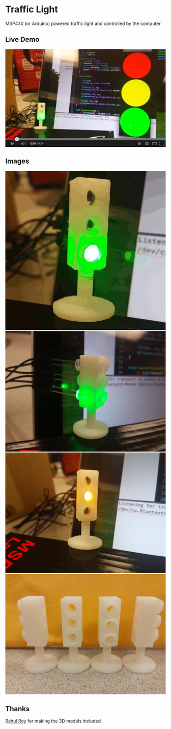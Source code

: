 # Traffic Light
MSP430 (or Arduino) powered traffic light and controlled by the computer

## Live Demo
[![Youtube Link](imgs/youtube.png)](https://www.youtube.com/watch?v=wX1sJEJyufQ)

## Images
![Traffic Light](imgs/traffic_light.gif)
![Green Light LED](imgs/green_light.png)
![Yellow Light LED](imgs/yellow_light.png)
![Plastic models](imgs/models.png)

## Thanks
[Rahul Roy](http://www.linkedin.com/pub/rahul-roy/34/5a/7aa) for making the 3D models included